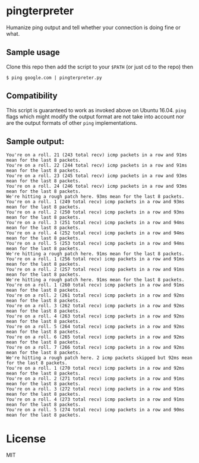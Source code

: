 # pingterpreter

Humanize ping output and tell whether your connection is doing fine or what.

## Sample usage

Clone this repo then add the script to your `$PATH` (or just cd to the repo)
then

```
$ ping google.com | pingterpreter.py
```

## Compatibility

This script is guaranteed to work as invoked above on Ubuntu 16.04. `ping`
flags which might modify the output format are not take into account nor are
the output formats of other `ping` implementations.

## Sample output:

```
You're on a roll. 21 (243 total recv) icmp packets in a row and 91ms mean for the last 8 packets.
You're on a roll. 22 (244 total recv) icmp packets in a row and 91ms mean for the last 8 packets.
You're on a roll. 23 (245 total recv) icmp packets in a row and 93ms mean for the last 8 packets.
You're on a roll. 24 (246 total recv) icmp packets in a row and 93ms mean for the last 8 packets.
We're hitting a rough patch here. 93ms mean for the last 8 packets.
You're on a roll. 1 (249 total recv) icmp packets in a row and 93ms mean for the last 8 packets.
You're on a roll. 2 (250 total recv) icmp packets in a row and 93ms mean for the last 8 packets.
You're on a roll. 3 (251 total recv) icmp packets in a row and 94ms mean for the last 8 packets.
You're on a roll. 4 (252 total recv) icmp packets in a row and 94ms mean for the last 8 packets.
You're on a roll. 5 (253 total recv) icmp packets in a row and 94ms mean for the last 8 packets.
We're hitting a rough patch here. 91ms mean for the last 8 packets.
You're on a roll. 1 (256 total recv) icmp packets in a row and 91ms mean for the last 8 packets.
You're on a roll. 2 (257 total recv) icmp packets in a row and 91ms mean for the last 8 packets.
We're hitting a rough patch here. 91ms mean for the last 8 packets.
You're on a roll. 1 (260 total recv) icmp packets in a row and 91ms mean for the last 8 packets.
You're on a roll. 2 (261 total recv) icmp packets in a row and 92ms mean for the last 8 packets.
You're on a roll. 3 (262 total recv) icmp packets in a row and 92ms mean for the last 8 packets.
You're on a roll. 4 (263 total recv) icmp packets in a row and 92ms mean for the last 8 packets.
You're on a roll. 5 (264 total recv) icmp packets in a row and 92ms mean for the last 8 packets.
You're on a roll. 6 (265 total recv) icmp packets in a row and 92ms mean for the last 8 packets.
You're on a roll. 7 (266 total recv) icmp packets in a row and 92ms mean for the last 8 packets.
We're hitting a rough patch here. 2 icmp packets skipped but 92ms mean for the last 8 packets.
You're on a roll. 1 (270 total recv) icmp packets in a row and 92ms mean for the last 8 packets.
You're on a roll. 2 (271 total recv) icmp packets in a row and 91ms mean for the last 8 packets.
You're on a roll. 3 (272 total recv) icmp packets in a row and 91ms mean for the last 8 packets.
You're on a roll. 4 (273 total recv) icmp packets in a row and 91ms mean for the last 8 packets.
You're on a roll. 5 (274 total recv) icmp packets in a row and 90ms mean for the last 8 packets.
```

# License

MIT
